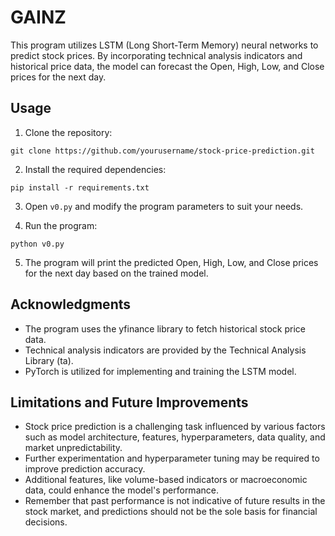 # GAINZ

This program utilizes LSTM (Long Short-Term Memory) neural networks to predict stock prices. By incorporating technical analysis indicators and historical price data, the model can forecast the Open, High, Low, and Close prices for the next day.

## Usage

1. Clone the repository:
```
git clone https://github.com/yourusername/stock-price-prediction.git
```

2. Install the required dependencies:
```
pip install -r requirements.txt
```

3. Open `v0.py` and modify the program parameters to suit your needs.

4. Run the program:
```
python v0.py
```

5. The program will print the predicted Open, High, Low, and Close prices for the next day based on the trained model.

## Acknowledgments

- The program uses the yfinance library to fetch historical stock price data.
- Technical analysis indicators are provided by the Technical Analysis Library (ta).
- PyTorch is utilized for implementing and training the LSTM model.

## Limitations and Future Improvements

- Stock price prediction is a challenging task influenced by various factors such as model architecture, features, hyperparameters, data quality, and market unpredictability.
- Further experimentation and hyperparameter tuning may be required to improve prediction accuracy.
- Additional features, like volume-based indicators or macroeconomic data, could enhance the model's performance.
- Remember that past performance is not indicative of future results in the stock market, and predictions should not be the sole basis for financial decisions.
